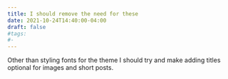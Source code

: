 ```yaml
---
title: I should remove the need for these
date: 2021-10-24T14:40:00-04:00
draft: false
#tags:
#-
---
```

Other than styling fonts for the theme I should try and make adding titles optional for images and short posts.